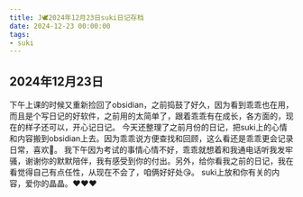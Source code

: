 ```yaml
---
title: J🕊️2024年12月23日suki日记存档
date: 2024-12-23 00:00:00
tags:
- suki
---
```


## 2024年12月23日

下午上课的时候又重新捡回了obsidian，之前捣鼓了好久，因为看到乖乖也在用，而且是个写日记的好软件，之前用的太简单了，跟着乖乖有在成长，各方面的，现在的样子还可以，开心记日记。
今天还整理了之前月份的日记，把suki上的心情和内容搬到obsidian上去。因为乖乖说方便查找和回顾，这么看还是乖乖更会记录日常，喜欢🥰。
我下午因为考试的事情心情不好，乖乖就想着和我通电话听我发牢骚，谢谢你的默默陪伴，我有感受到你的付出。另外，给你看我之前的日记，我在看觉得自己有点任性，从现在不会了，咱俩好好处😘。
suki上放和你有关的内容，爱你的晶晶。❤️❤️❤️
